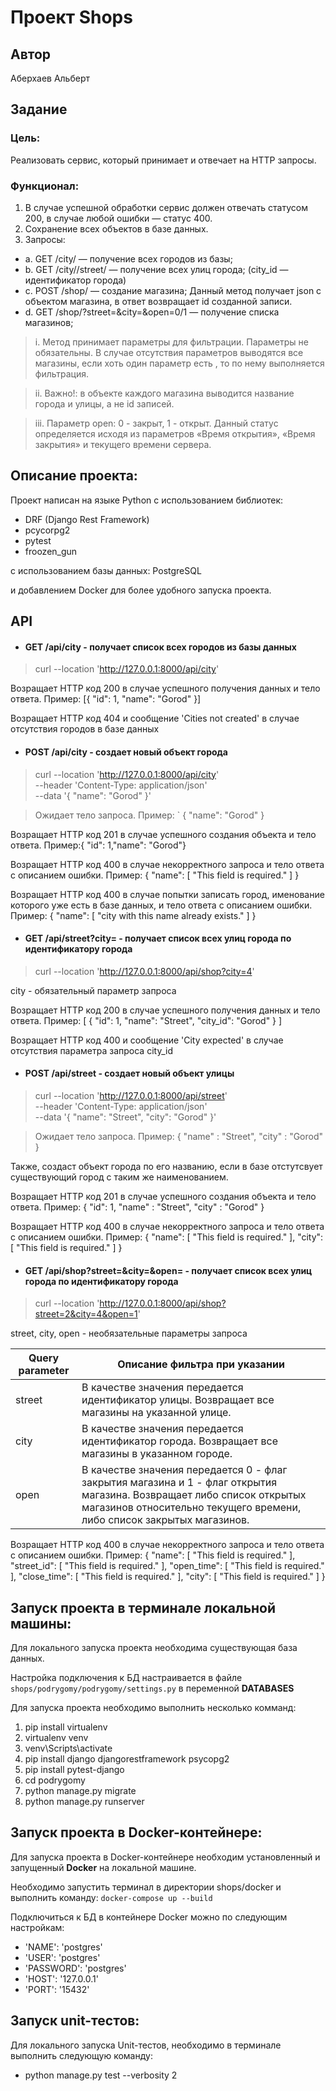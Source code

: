 # Проект Shops
## Автор
Аберхаев Альберт
## Задание
### Цель:
Реализовать сервис, который принимает и отвечает на HTTP запросы.
### Функционал:
1. В случае успешной обработки сервис должен отвечать статусом 200, в случае любой ошибки — статус 400.
2. Сохранение всех объектов в базе данных.
3. Запросы:
- a. GET /city/ — получение всех городов из базы;
- b. GET /city//street/ — получение всех улиц города; (city_id —
идентификатор города)
- c. POST /shop/ — создание магазина; Данный метод получает json c
объектом магазина, в ответ возвращает id созданной записи.
- d. GET /shop/?street=&city=&open=0/1 — получение списка магазинов; 
> i. Метод принимает параметры для фильтрации. Параметры не обязательны. В случае отсутствия параметров выводятся все магазины, если хоть один параметр есть , то по нему выполняется фильтрация.

> ii. Важно!: в объекте каждого магазина выводится название города и улицы, а не id записей.

> iii. Параметр open: 0 - закрыт, 1 - открыт. Данный статус определяется исходя из параметров «Время открытия», «Время закрытия» и текущего времени сервера.

## Описание проекта:
Проект написан на языке Python с использованием библиотек: 
- DRF (Django Rest Framework)
- pcycorpg2
- pytest
- froozen_gun 

с использованием базы данных: PostgreSQL 

и добавлением Docker для более удобного запуска проекта.


## API

- #### GET /api/city - получает список всех городов из базы данных
> curl --location 'http://127.0.0.1:8000/api/city'

Возращает HTTP код 200 в случае успешного получения данных и тело ответа. Пример: [{ "id": 1, "name": "Gorod" }]

Возращает HTTP код 404 и сообщение 'Cities not created' в случае отсутствия городов в базе данных

- #### POST /api/city - создает новый объект города

> curl --location 'http://127.0.0.1:8000/api/city' \
--header 'Content-Type: application/json' \
--data '{ "name": "Gorod" }'

> Ожидает тело запроса. Пример:
`    { "name": "Gorod" }

Возращает HTTP код 201 в случае успешного создания объекта и тело ответа. Пример:{ "id": 1,"name": "Gorod"}

Возращает HTTP код 400 в случае некорректного запроса и тело ответа с описанием ошибки. Пример: {     "name": [         "This field is required."     ] }

Возращает HTTP код 400 в случае попытки записать город, именование которого уже есть в базе данных, и тело ответа с описанием ошибки. Пример: {     "name": [         "city with this name already exists."     ] }

- #### GET /api/street?city= - получает список всех улиц города по идентификатору города

> curl --location 'http://127.0.0.1:8000/api/shop?city=4'

city - обязательный параметр запроса

Возращает HTTP код 200 в случае успешного получения данных и тело ответа. Пример: [     {         "id": 1,         "name": "Street",         "city_id": "Gorod"     } ]

Возращает HTTP код 400 и сообщение 'City expected' в случае отсутствия параметра запроса city_id

- #### POST /api/street - создает новый объект улицы
> curl --location 'http://127.0.0.1:8000/api/street' \
--header 'Content-Type: application/json' \
--data '{
    "name": "Street",
    "city": "Gorod"
}'

> Ожидает тело запроса. Пример:     {     "name" : "Street",     "city" : "Gorod" }

Также, создаст объект города по его названию, если в базе отстутсвует существующий город с таким же наименованием.

Возращает HTTP код 201 в случае успешного создания объекта и тело ответа. Пример: {         "id": 1,         "name" : "Street",         "city" : "Gorod"     }

Возращает HTTP код 400 в случае некорректного запроса и тело ответа с описанием ошибки. Пример: {     "name": [         "This field is required."     ],     "city": [         "This field is required."     ] }

- #### GET /api/shop?street=&city=&open= - получает список всех улиц города по идентификатору города

> curl --location 'http://127.0.0.1:8000/api/shop?street=2&city=4&open=1'

street, city, open - необязательные параметры запроса

| Query parameter |           Описание фильтра при указании           |
|-----------------|---------------------------------------------------|
| street          |В качестве значения передается идентификатор улицы. Возвращает все магазины на указанной улице.
| city            |В качестве значения передается идентификатор города. Возвращает все магазины в указанном городе.
| open            |В качестве значения передается 0 - флаг закрытия магазина и 1 - флаг открытия магазина. Возвращает либо список открытых магазинов относительно текущего времени, либо список закрытых магазинов. 

Возращает HTTP код 400 в случае некорректного запроса и тело ответа с описанием ошибки. 
Пример: {     "name": [         "This field is required."     ],     "street_id": [         "This field is required."     ],     "open_time": [         "This field is required."     ],     "close_time": [         "This field is required."     ],     "city": [         "This field is required."     ] }

## Запуск проекта в терминале локальной машины:

Для локального запуска проекта необходима существующая база данных.

Настройка подключения к БД настраивается в файле `shops/podrygomy/podrygomy/settings.py` в переменной **DATABASES** 

Для запуска проекта необходимо выполнить несколько комманд:

1. pip install virtualenv
2. virtualenv venv
3. venv\Scripts\activate
4. pip install django djangorestframework psycopg2
5. pip install pytest-django
6. cd podrygomy
7. python manage.py migrate
8. python manage.py runserver

## Запуск проекта в Docker-контейнере:

Для запуска проекта в Docker-контейнере необходим установленный и запущенный **Docker** на локальной машине.

Необходимо запустить терминал в директории shops/docker и выполнить команду:
`docker-compose up --build`

Подключиться к БД в контейнере Docker можно по следующим настройкам: 

- 'NAME': 'postgres'
- 'USER': 'postgres'
- 'PASSWORD': 'postgres'
- 'HOST': '127.0.0.1'
- 'PORT': '15432'

## Запуск unit-тестов:

Для локального запуска Unit-тестов, необходимо в терминале выполнить следующую команду:

- python manage.py test --verbosity 2